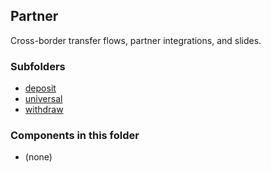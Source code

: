 ## Partner

Cross-border transfer flows, partner integrations, and slides.

### Subfolders
- [deposit](./deposit/README.md)
- [universal](./universal/README.md)
- [withdraw](./withdraw/README.md)

### Components in this folder
- (none)

